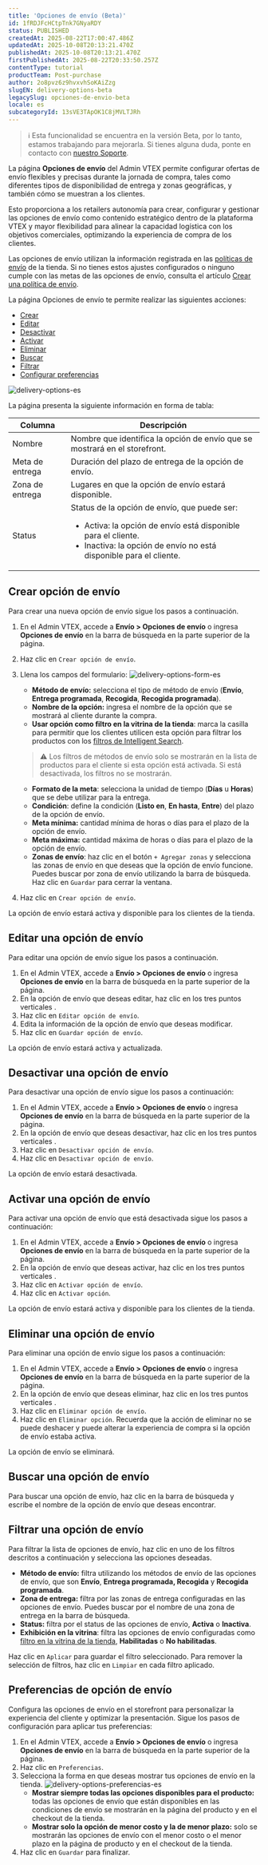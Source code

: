 ```yaml
---
title: 'Opciones de envío (Beta)'
id: 1fRDJFcHCtpTnk7GNyaRDY
status: PUBLISHED
createdAt: 2025-08-22T17:00:47.486Z
updatedAt: 2025-10-08T20:13:21.470Z
publishedAt: 2025-10-08T20:13:21.470Z
firstPublishedAt: 2025-08-22T20:33:50.257Z
contentType: tutorial
productTeam: Post-purchase
author: 2o8pvz6z9hvxvhSoKAiZzg
slugEN: delivery-options-beta
legacySlug: opciones-de-envio-beta
locale: es
subcategoryId: 13sVE3TApOK1C8jMVLTJRh
---
```


> ℹ️ Esta funcionalidad se encuentra en la versión Beta, por lo tanto, estamos trabajando para mejorarla. Si tienes alguna duda, ponte en contacto con [nuestro Soporte](https://help.vtex.com/es/support).

La página **Opciones de envío** del Admin VTEX permite configurar ofertas de envío flexibles y precisas durante la jornada de compra, tales como diferentes tipos de disponibilidad de entrega y zonas geográficas, y también cómo se muestran a los clientes.

Esto proporciona a los retailers autonomía para crear, configurar y gestionar las opciones de envío como contenido estratégico dentro de la plataforma VTEX y mayor flexibilidad para alinear la capacidad logística con los objetivos comerciales, optimizando la experiencia de compra de los clientes.

Las opciones de envío utilizan la información registrada en las [políticas de envío](/es/tutorial/politica-de-envio--tutorials_140) de la tienda. Si no tienes estos ajustes configurados o ninguno cumple con las metas de las opciones de envío, consulta el artículo [Crear una política de envío](/es/tutorial/criar-uma-politica-de-envio--66rJO4LKBdyMJOH6Z3dsaT).

La página Opciones de envío te permite realizar las siguientes acciones:

- [Crear](#crear-opcion-de-envio)
- [Editar](#editar-una-opcion-de-envio)
- [Desactivar](#desactivar-una-opcion-de-envio)
- [Activar](#activar-una-opcion-de-envio)
- [Eliminar](#eliminar-una-opcion-de-envio)
- [Buscar](#buscar-una-opcion-de-envio)
- [Filtrar](#filtrar-una-opcion-de-envio)
- [Configurar preferencias](#preferencias-de-opcion-de-envio)

![delivery-options-es](https://cdn.statically.io/gh/vtexdocs/help-center-content/refs/heads/main/docs/es/tutorials/beta/envío-beta/opciones-de-envio-beta_1.png)

La página presenta la siguiente información en forma de tabla:

| Columna | Descripción |
|---|---|
| Nombre | Nombre que identifica la opción de envío que se mostrará en el storefront. |
| Meta de entrega | Duración del plazo de entrega de la opción de envío. |
| Zona de entrega | Lugares en que la opción de envío estará disponible. |
| Status | Status de la opción de envío, que puede ser:<br><ul><li>Activa: la opción de envío está disponible para el cliente.</li><li>Inactiva: la opción de envío no está disponible para el cliente.</li></ul> |

## Crear opción de envío

Para crear una nueva opción de envío sigue los pasos a continuación.

1. En el Admin VTEX, accede a **Envío > Opciones de envío** o ingresa **Opciones de envío** en la barra de búsqueda en la parte superior de la página.
2. Haz clic en `Crear opción de envío`.
3. Llena los campos del formulario:
  ![delivery-options-form-es](https://cdn.statically.io/gh/vtexdocs/help-center-content/refs/heads/main/docs/es/tutorials/beta/envío-beta/opciones-de-envio-beta_2.png)
   - **Método de envío:** selecciona el tipo de método de envío (**Envío**, **Entrega programada**, **Recogida**, **Recogida programada**).
   - **Nombre de la opción:** ingresa el nombre de la opción que se mostrará al cliente durante la compra.
   - **Usar opción como filtro en la vitrina de la tienda**: marca la casilla para permitir que los clientes utilicen esta opción para filtrar los productos con los [filtros de Intelligent Search](/es/tutorial/filtros--k24mQQa9SjmhNWSwdqIMB).

   > ⚠️ Los filtros de métodos de envío solo se mostrarán en la lista de productos para el cliente si esta opción está activada. Si está desactivada, los filtros no se mostrarán.

   - **Formato de la meta**: selecciona la unidad de tiempo (**Días** u **Horas**) que se debe utilizar para la entrega.
   - **Condición**: define la condición (**Listo en**, **En hasta**, **Entre**) del plazo de la opción de envío.
   - **Meta mínima:** cantidad mínima de horas o días para el plazo de la opción de envío.
   - **Meta máxima:** cantidad máxima de horas o días para el plazo de la opción de envío.
   - **Zonas de envío**: haz clic en el botón `+ Agregar zonas` y selecciona las zonas de envío en que deseas que la opción de envío funcione. Puedes buscar por zona de envío utilizando la barra de búsqueda. Haz clic en `Guardar` para cerrar la ventana.
4. Haz clic en `Crear opción de envío`.

La opción de envío estará activa y disponible para los clientes de la tienda.

## Editar una opción de envío

Para editar una opción de envío sigue los pasos a continuación.

1. En el Admin VTEX, accede a **Envío > Opciones de envío** o ingresa **Opciones de envío** en la barra de búsqueda en la parte superior de la página.
2. En la opción de envío que deseas editar, haz clic en los tres puntos verticales <i class="fas fa-ellipsis-v"></i>.
3. Haz clic en <i class="fas fa-pencil-alt"></i> `Editar opción de envío`.
4. Edita la información de la opción de envío que deseas modificar.
5. Haz clic en `Guardar opción de envío`.

La opción de envío estará activa y actualizada.

## Desactivar una opción de envío

Para desactivar una opción de envío sigue los pasos a continuación:

1. En el Admin VTEX, accede a **Envío > Opciones de envío** o ingresa **Opciones de envío** en la barra de búsqueda en la parte superior de la página.
2. En la opción de envío que deseas desactivar, haz clic en los tres puntos verticales <i class="fas fa-ellipsis-v"></i>.
3. Haz clic en <i class="fas fa-pause-circle"></i> `Desactivar opción de envío`.
4. Haz clic en `Desactivar opción de envío`.

La opción de envío estará desactivada.

## Activar una opción de envío

Para activar una opción de envío que está desactivada sigue los pasos a continuación:

1. En el Admin VTEX, accede a **Envío > Opciones de envío** o ingresa **Opciones de envío** en la barra de búsqueda en la parte superior de la página.
2. En la opción de envío que deseas activar, haz clic en los tres puntos verticales <i class="fas fa-ellipsis-v"></i>.
3. Haz clic en <i class="fas fa-play-circle"></i> `Activar opción de envío`.
4. Haz clic en `Activar opción`.

La opción de envío estará activa y disponible para los clientes de la tienda.

## Eliminar una opción de envío

Para eliminar una opción de envío sigue los pasos a continuación:

1. En el Admin VTEX, accede a **Envío > Opciones de envío** o ingresa **Opciones de envío** en la barra de búsqueda en la parte superior de la página.
2. En la opción de envío que deseas eliminar, haz clic en los tres puntos verticales <i class="fas fa-ellipsis-v"></i>.
3. Haz clic en <i class="fas fa-trash-alt"></i> `Eliminar opción de envío`.
4. Haz clic en `Eliminar opción`. Recuerda que la acción de eliminar no se puede deshacer y puede alterar la experiencia de compra si la opción de envío estaba activa.

La opción de envío se eliminará.

## Buscar una opción de envío

Para buscar una opción de envío, haz clic en la barra de búsqueda y escribe el nombre de la opción de envío que deseas encontrar.

## Filtrar una opción de envío

Para filtrar la lista de opciones de envío, haz clic en uno de los filtros descritos a continuación y selecciona las opciones deseadas.

- **Método de envío:** filtra utilizando los métodos de envío de las opciones de envío, que son **Envío**, **Entrega programada, Recogida** y **Recogida programada**.
- **Zona de entrega:** filtra por las zonas de entrega configuradas en las opciones de envío. Puedes buscar por el nombre de una zona de entrega en la barra de búsqueda.
- **Status:** filtra por el status de las opciones de envío, **Activa** o **Inactiva**.
- **Exhibición en la vitrina**: filtra las opciones de envío configuradas como [filtro en la vitrina de la tienda](#crear-opcion-de-envio), **Habilitadas** o **No habilitadas**.

Haz clic en `Aplicar` para guardar el filtro seleccionado. Para remover la selección de filtros, haz clic en `Limpiar` en cada filtro aplicado.

## Preferencias de opción de envío

Configura las opciones de envío en el storefront para personalizar la experiencia del cliente y optimizar la presentación. Sigue los pasos de configuración para aplicar tus preferencias:

1. En el Admin VTEX, accede a **Envío > Opciones de envío** o ingresa **Opciones de envío** en la barra de búsqueda en la parte superior de la página.
2. Haz clic en `Preferencias`.
3. Selecciona la forma en que deseas mostrar tus opciones de envío en la tienda.
![delivery-options-preferencias-es](https://cdn.statically.io/gh/vtexdocs/help-center-content/refs/heads/main/docs/es/tutorials/beta/envío-beta/opciones-de-envio-beta_3.png)
   - **Mostrar siempre todas las opciones disponibles para el producto:** todas las opciones de envío que están disponibles en las condiciones de envío se mostrarán en la página del producto y en el checkout de la tienda.
   - **Mostrar solo la opción de menor costo y la de menor plazo:** solo se mostrarán las opciones de envío con el menor costo o el menor plazo en la página de producto y en el checkout de la tienda.
4. Haz clic en `Guardar` para finalizar.
